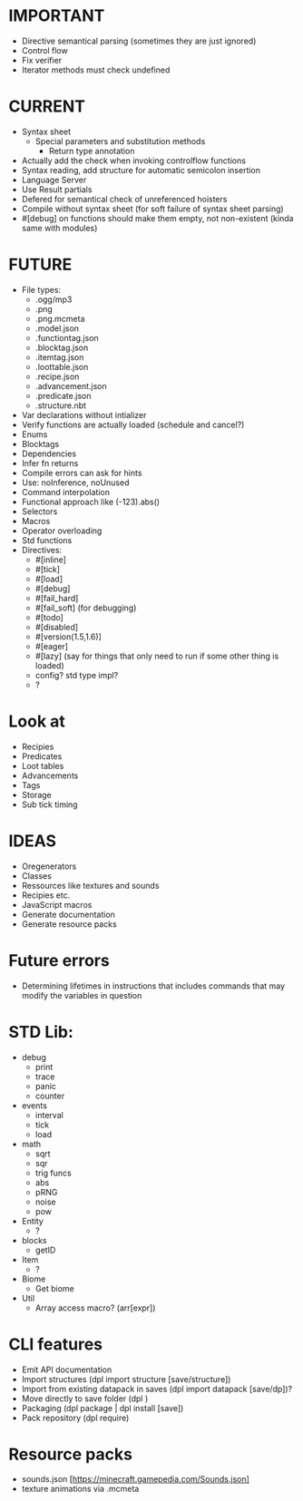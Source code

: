 # IMPORTANT
- Directive semantical parsing (sometimes they are just ignored)
- Control flow
- Fix verifier
- Iterator methods must check undefined

# CURRENT
- Syntax sheet
  - Special parameters and substitution methods
	- Return type annotation
- Actually add the check when invoking controlflow functions
- Syntax reading, add structure for automatic semicolon insertion
- Language Server
- Use Result partials
- Defered for semantical check of unreferenced hoisters
- Compile without syntax sheet (for soft failure of syntax sheet parsing)
- #[debug] on functions should make them empty, not non-existent (kinda same with modules)

# FUTURE
- File types:
	- .ogg/mp3
	- .png
	- .png.mcmeta
	- .model.json
	- .functiontag.json
	- .blocktag.json
	- .itemtag.json
	- .loottable.json
	- .recipe.json
	- .advancement.json
	- .predicate.json
	- .structure.nbt
- Var declarations without intializer
- Verify functions are actually loaded (schedule and cancel?)
- Enums
- Blocktags
- Dependencies
- Infer fn returns
- Compile errors can ask for hints
- Use: noInference, noUnused
- Command interpolation
- Functional approach like (-123).abs()
- Selectors
- Macros
- Operator overloading
- Std functions
- Directives:
	- #[inline]
	- #[tick]
	- #[load]
	- #[debug]
	- #[fail_hard]
	- #[fail_soft] (for debugging)
	- #[todo]
	- #[disabled]
	- #[version(1.5,1.6)]
	- #[eager]
	- #[lazy] (say for things that only need to run if some other thing is loaded)
	- config? std type impl?
	- ?

# Look at
- Recipies
- Predicates
- Loot tables
- Advancements
- Tags
- Storage
- Sub tick timing

# IDEAS
- Oregenerators
- Classes
- Ressources like textures and sounds
- Recipies etc.
- JavaScript macros
- Generate documentation
- Generate resource packs

# Future errors
- Determining lifetimes in instructions that includes commands that
  may modify the variables in question

# STD Lib:
- debug
	- print
	- trace
	- panic
	- counter
- events
	- interval
	- tick
	- load
- math
	- sqrt
	- sqr
	- trig funcs
	- abs
	- pRNG
	- noise
	- pow
- Entity
	- ?
- blocks
	- getID
- Item
	- ?
- Biome
	- Get biome
- Util
	- Array access macro? (arr[expr])

# CLI features
- Emit API documentation
- Import structures (dpl import structure [save/structure])
- Import from existing datapack in saves (dpl import datapack [save/dp])?
- Move directly to save folder (dpl )
- Packaging (dpl package | dpl install [save])
- Pack repository (dpl require)

# Resource packs
- sounds.json [https://minecraft.gamepedia.com/Sounds.json]
- texture animations via .mcmeta
